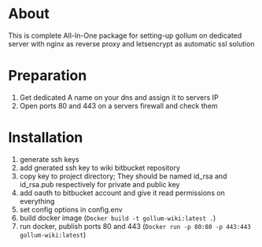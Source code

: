 # About
 This is complete All-In-One package for setting-up gollum on dedicated server with nginx as reverse proxy and letsencrypt as automatic ssl solution
 
# Preparation
 1. Get dedicated A name on your dns and assign it to servers IP
 1. Open ports 80 and 443 on a servers firewall and check them 
 
# Installation

1. generate ssh keys
1. add gnerated ssh key to wiki bitbucket repository
1. copy key to project directory; They should be named id_rsa and id_rsa.pub respectively for private and public key
1. add oauth to bitbucket account and give it read permissions on everything
1. set config options in config.env
1. build docker image (``Docker build -t gollum-wiki:latest .``)
1. run docker, publish ports 80 and 443 (``Docker run -p 80:80 -p 443:443 gollum-wiki:latest``)


